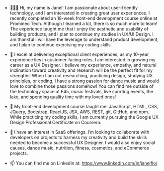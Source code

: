 - 👩🏼‍💻  Hi, my name is Janel! I am passionate about user-friendly technology, and I am interested in creating great user experiences. I recently completed an 18-week front-end development course online at Promineo Tech. Although I learned a lot, there is so much more to learn! The experience taught me that I enjoy the aesthetic and usability of building products, and I plan to continue my studies in UX/UI Design. I am thankful I will have the leverage to understand product development, and I plan to continue exercising my coding skills.

- 👀  I excel at delivering exceptional client experiences, as my 10-year experience lies in customer-facing roles. I am interested in growing my career as a UX Designer. I believe my experience, empathy, and natural inclination toward creativity and research will be the perfect fit for my strengths! When I am not researching, practicing design, studying UX principles, or coding, I have a strong passion for dance music and would love to combine those passions somehow! You can find me outside of the technology space at F45, music festivals, live sporting events, the lake, and spending quality time with my loved ones! 

- 🌱  My front-end development course taught me: JavaScript, HTML, CSS, JQuery, Bootstrap, ReactJS, JSX, AWS, REST, git, GitHub, and npm. While practicing my coding skills, I am currently pursuing the Google UX Design Professional Certificate on Coursera.  

- 💞️  I have an interest in SaaS offerings. I’m looking to collaborate with developers on projects to harness my creativity and build the skills needed to become a successful UX Designer. I would also enjoy social causes, dance music, nutrition, fitness, cosmetics, and eCommerce projects.

- 📫  You can find me on LinkedIn at: https://www.linkedin.com/in/janelflo/

<!---
janelflo/janelflo is a ✨ special ✨ repository because its `README.md` (this file) appears on your GitHub profile.
You can click the Preview link to take a look at your changes.
--->
